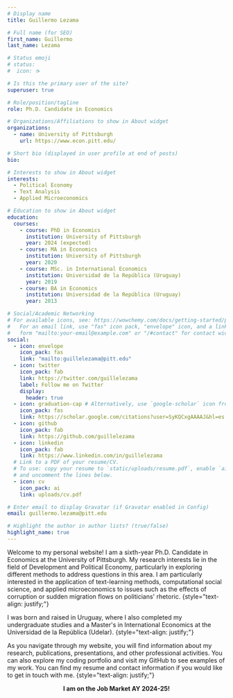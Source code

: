 ```yaml
---
# Display name
title: Guillermo Lezama

# Full name (for SEO)
first_name: Guillermo
last_name: Lezama

# Status emoji
# status:
#  icon: ☕️

# Is this the primary user of the site?
superuser: true

# Role/position/tagline
role: Ph.D. Candidate in Economics

# Organizations/Affiliations to show in About widget
organizations:
  - name: University of Pittsburgh
    url: https://www.econ.pitt.edu/

# Short bio (displayed in user profile at end of posts)
bio: 

# Interests to show in About widget
interests:
  - Political Economy
  - Text Analysis
  - Applied Microeconomics

# Education to show in About widget
education:
  courses:
    - course: PhD in Economics
      institution: University of Pittsburgh
      year: 2024 (expected)
    - course: MA in Economics
      institution: University of Pittsburgh
      year: 2020
    - course: MSc. in International Economics
      institution: Universidad de la República (Uruguay)
      year: 2019
    - course: BA in Economics
      institution: Universidad de la República (Uruguay)
      year: 2013

# Social/Academic Networking
# For available icons, see: https://wowchemy.com/docs/getting-started/page-builder/#icons
#   For an email link, use "fas" icon pack, "envelope" icon, and a link in the
#   form "mailto:your-email@example.com" or "/#contact" for contact widget.
social:
  - icon: envelope
    icon_pack: fas
    link: "mailto:guillelezama@pitt.edu"
  - icon: twitter
    icon_pack: fab
    link: https://twitter.com/guillelezama
    label: Follow me on Twitter
    display:
      header: true
  - icon: graduation-cap # Alternatively, use `google-scholar` icon from `ai` icon pack
    icon_pack: fas
    link: https://scholar.google.com/citations?user=SyKQCxgAAAAJ&hl=es
  - icon: github
    icon_pack: fab
    link: https://github.com/guillelezama
  - icon: linkedin
    icon_pack: fab
    link: https://www.linkedin.com/in/guillelezama
  # Link to a PDF of your resume/CV.
  # To use: copy your resume to `static/uploads/resume.pdf`, enable `ai` icons in `params.yaml`,
  # and uncomment the lines below.
  - icon: cv
    icon_pack: ai
    link: uploads/cv.pdf

# Enter email to display Gravatar (if Gravatar enabled in Config)
email: guillermo.lezama@pitt.edu

# Highlight the author in author lists? (true/false)
highlight_name: true
---
```


Welcome to my personal website! I am a sixth-year Ph.D. Candidate in Economics at the University of Pittsburgh. My research interests lie in the field of Development and Political Economy, particularly in exploring different methods to address questions in this area.  I am particularly interested in the application of text-learning methods, computational social science, and applied microeconomics to issues such as the effects of corruption or sudden migration flows on politicians' rhetoric.
{style="text-align: justify;"}

I was born and raised in Uruguay, where I also completed my undergraduate studies and a Master's in International Economics at the Universidad de la República (Udelar).
{style="text-align: justify;"}

As you navigate through my website, you will find information about my research, publications, presentations, and other professional activities. You can also explore my coding portfolio and visit my GitHub to see examples of my work. You can find my resume and contact information if you would like to get in touch with me.
{style="text-align: justify;"}

<p style="text-align: center;"><strong>I am on the Job Market AY 2024-25!</strong></p>
